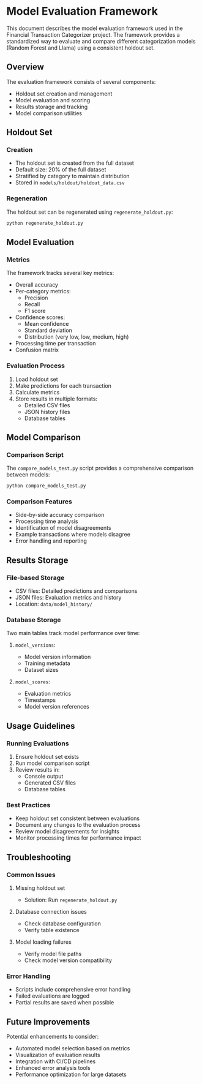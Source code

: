 # Model Evaluation Framework

This document describes the model evaluation framework used in the Financial Transaction Categorizer project. The framework provides a standardized way to evaluate and compare different categorization models (Random Forest and Llama) using a consistent holdout set.

## Overview

The evaluation framework consists of several components:
- Holdout set creation and management
- Model evaluation and scoring
- Results storage and tracking
- Model comparison utilities

## Holdout Set

### Creation
- The holdout set is created from the full dataset
- Default size: 20% of the full dataset
- Stratified by category to maintain distribution
- Stored in `models/holdout/holdout_data.csv`

### Regeneration
The holdout set can be regenerated using `regenerate_holdout.py`:
```bash
python regenerate_holdout.py
```

## Model Evaluation

### Metrics
The framework tracks several key metrics:
- Overall accuracy
- Per-category metrics:
  - Precision
  - Recall
  - F1 score
- Confidence scores:
  - Mean confidence
  - Standard deviation
  - Distribution (very low, low, medium, high)
- Processing time per transaction
- Confusion matrix

### Evaluation Process
1. Load holdout set
2. Make predictions for each transaction
3. Calculate metrics
4. Store results in multiple formats:
   - Detailed CSV files
   - JSON history files
   - Database tables

## Model Comparison

### Comparison Script
The `compare_models_test.py` script provides a comprehensive comparison between models:
```bash
python compare_models_test.py
```

### Comparison Features
- Side-by-side accuracy comparison
- Processing time analysis
- Identification of model disagreements
- Example transactions where models disagree
- Error handling and reporting

## Results Storage

### File-based Storage
- CSV files: Detailed predictions and comparisons
- JSON files: Evaluation metrics and history
- Location: `data/model_history/`

### Database Storage
Two main tables track model performance over time:
1. `model_versions`:
   - Model version information
   - Training metadata
   - Dataset sizes

2. `model_scores`:
   - Evaluation metrics
   - Timestamps
   - Model version references

## Usage Guidelines

### Running Evaluations
1. Ensure holdout set exists
2. Run model comparison script
3. Review results in:
   - Console output
   - Generated CSV files
   - Database tables

### Best Practices
- Keep holdout set consistent between evaluations
- Document any changes to the evaluation process
- Review model disagreements for insights
- Monitor processing times for performance impact

## Troubleshooting

### Common Issues
1. Missing holdout set
   - Solution: Run `regenerate_holdout.py`

2. Database connection issues
   - Check database configuration
   - Verify table existence

3. Model loading failures
   - Verify model file paths
   - Check model version compatibility

### Error Handling
- Scripts include comprehensive error handling
- Failed evaluations are logged
- Partial results are saved when possible

## Future Improvements

Potential enhancements to consider:
- Automated model selection based on metrics
- Visualization of evaluation results
- Integration with CI/CD pipelines
- Enhanced error analysis tools
- Performance optimization for large datasets 